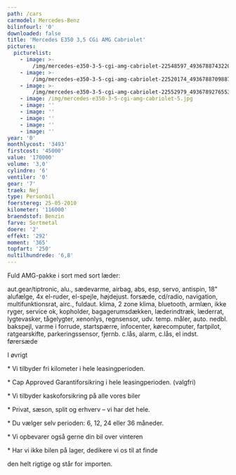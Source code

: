 ```yaml
---
path: /cars
carmodel: Mercedes-Benz
bilinfourl: '0'
downloaded: false
title: 'Mercedes E350 3,5 CGi AMG Cabriolet'
pictures:
  picturelist:
    - image: >-
        /img/mercedes-e350-3-5-cgi-amg-cabriolet-22548597_493678874322038_3044463994989859696_o.jpg
    - image: >-
        /img/mercedes-e350-3-5-cgi-amg-cabriolet-22520174_493678870988705_6217093832221091832_o.jpg
    - image: >-
        /img/mercedes-e350-3-5-cgi-amg-cabriolet-22552979_493678927655366_867409914313332469_o.jpg
    - image: /img/mercedes-e350-3-5-cgi-amg-cabriolet-5.jpg
    - image: ''
    - image: ''
    - image: ''
    - image: ''
    - image: ''
year: '0'
monthlycost: '3493'
firstcost: '45000'
value: '170000'
volume: '3,0'
cylindre: '6'
ventiler: '0'
gear: '7'
traek: Nej
type: Personbil
foerstereg: 25-05-2010
kilometer: '116000'
braendstof: Benzin
farve: Sortmetal
doere: '2'
effekt: '292'
moment: '365'
topfart: '250'
nultilhundrede: '6,8'
---
```

Fuld AMG-pakke i sort med sort læder:



aut.gear/tiptronic, alu., sædevarme, airbag, abs, esp, servo, antispin, 18\" alufælge, 4x el-ruder, el-spejle, højdejust. forsæde, cd/radio, navigation, multifunktionsrat, airc., fuldaut. klima, 2 zone klima, bluetooth, armlæn, ikke ryger, service ok, kopholder, bagagerumsdækken, læderindtræk, læderrat, lygtevasker, tågelygter, xenonlys, regnsensor, udv. temp. måler, auto. nedbl. bakspejl, varme i forrude, startspærre, infocenter, kørecomputer, fartpilot, ratgearskifte, parkeringssensor, fjernb. c.lås, alarm, c.lås, el indst. førersæde



I øvrigt  

\* Vi tilbyder fri kilometer i hele leasingperioden.  

\* Cap Approved Garantiforsikring i hele leasingperioden. (valgfri)  

\* Vi tilbyder kaskoforsikring på alle vores biler  

\* Privat, sæson, split og erhverv – vi har det hele.  

\* Du vælger selv perioden: 6, 12, 24 eller 36 måneder.  

\* Vi opbevarer også gerne din bil over vinteren  

\* Har vi ikke bilen på lager, dedikere vi os til at finde   

den helt rigtige og står for importen.
